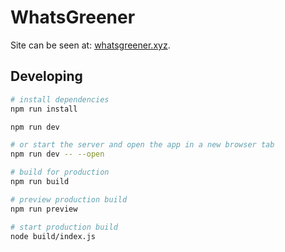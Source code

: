 # WhatsGreener

Site can be seen at: [whatsgreener.xyz](https://whatsgreener.xyz).


## Developing

```bash
# install dependencies
npm run install

npm run dev

# or start the server and open the app in a new browser tab
npm run dev -- --open

# build for production
npm run build

# preview production build
npm run preview

# start production build
node build/index.js
```
